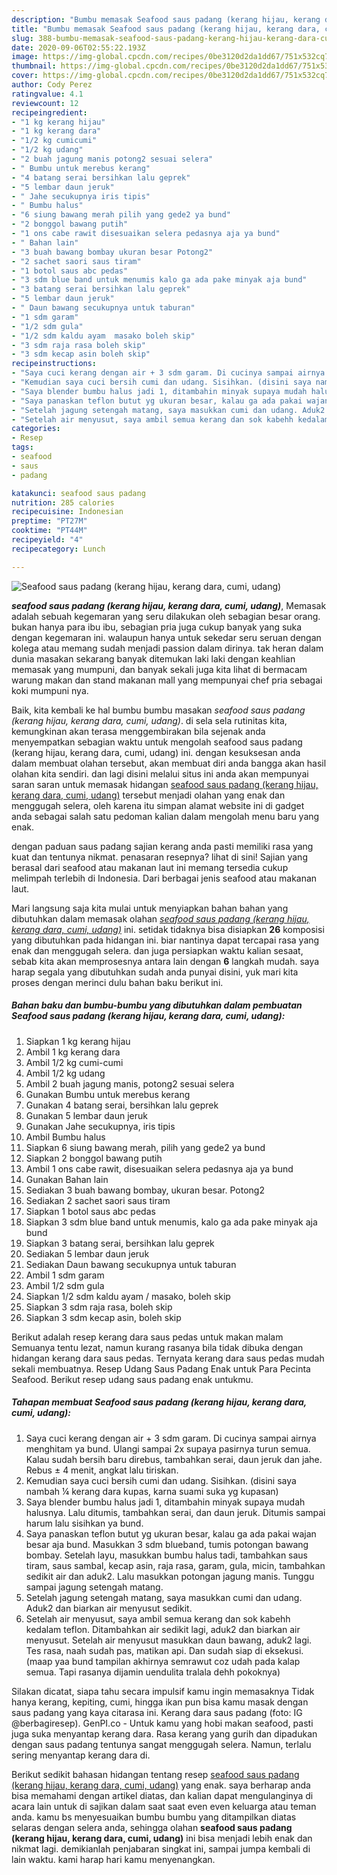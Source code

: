 ```yaml
---
description: "Bumbu memasak Seafood saus padang (kerang hijau, kerang dara, cumi, udang) yang mudah"
title: "Bumbu memasak Seafood saus padang (kerang hijau, kerang dara, cumi, udang) yang mudah"
slug: 388-bumbu-memasak-seafood-saus-padang-kerang-hijau-kerang-dara-cumi-udang-yang-mudah
date: 2020-09-06T02:55:22.193Z
image: https://img-global.cpcdn.com/recipes/0be3120d2da1dd67/751x532cq70/seafood-saus-padang-kerang-hijau-kerang-dara-cumi-udang-foto-resep-utama.jpg
thumbnail: https://img-global.cpcdn.com/recipes/0be3120d2da1dd67/751x532cq70/seafood-saus-padang-kerang-hijau-kerang-dara-cumi-udang-foto-resep-utama.jpg
cover: https://img-global.cpcdn.com/recipes/0be3120d2da1dd67/751x532cq70/seafood-saus-padang-kerang-hijau-kerang-dara-cumi-udang-foto-resep-utama.jpg
author: Cody Perez
ratingvalue: 4.1
reviewcount: 12
recipeingredient:
- "1 kg kerang hijau"
- "1 kg kerang dara"
- "1/2 kg cumicumi"
- "1/2 kg udang"
- "2 buah jagung manis potong2 sesuai selera"
- " Bumbu untuk merebus kerang"
- "4 batang serai bersihkan lalu geprek"
- "5 lembar daun jeruk"
- " Jahe secukupnya iris tipis"
- " Bumbu halus"
- "6 siung bawang merah pilih yang gede2 ya bund"
- "2 bonggol bawang putih"
- "1 ons cabe rawit disesuaikan selera pedasnya aja ya bund"
- " Bahan lain"
- "3 buah bawang bombay ukuran besar Potong2"
- "2 sachet saori saus tiram"
- "1 botol saus abc pedas"
- "3 sdm blue band untuk menumis kalo ga ada pake minyak aja bund"
- "3 batang serai bersihkan lalu geprek"
- "5 lembar daun jeruk"
- " Daun bawang secukupnya untuk taburan"
- "1 sdm garam"
- "1/2 sdm gula"
- "1/2 sdm kaldu ayam  masako boleh skip"
- "3 sdm raja rasa boleh skip"
- "3 sdm kecap asin boleh skip"
recipeinstructions:
- "Saya cuci kerang dengan air + 3 sdm garam. Di cucinya sampai airnya menghitam ya bund. Ulangi sampai 2x supaya pasirnya turun semua. Kalau sudah bersih baru direbus, tambahkan serai, daun jeruk dan jahe. Rebus ± 4 menit, angkat lalu tiriskan."
- "Kemudian saya cuci bersih cumi dan udang. Sisihkan. (disini saya nambah ¼ kerang dara kupas, karna suami suka yg kupasan)"
- "Saya blender bumbu halus jadi 1, ditambahin minyak supaya mudah halusnya. Lalu ditumis, tambahkan serai, dan daun jeruk. Ditumis sampai harum lalu sisihkan ya bund."
- "Saya panaskan teflon butut yg ukuran besar, kalau ga ada pakai wajan besar aja bund. Masukkan 3 sdm blueband, tumis potongan bawang bombay. Setelah layu, masukkan bumbu halus tadi, tambahkan saus tiram, saus sambal, kecap asin, raja rasa, garam, gula, micin, tambahkan sedikit air dan aduk2. Lalu masukkan potongan jagung manis. Tunggu sampai jagung setengah matang."
- "Setelah jagung setengah matang, saya masukkan cumi dan udang. Aduk2 dan biarkan air menyusut sedikit."
- "Setelah air menyusut, saya ambil semua kerang dan sok kabehh kedalam teflon. Ditambahkan air sedikit lagi, aduk2 dan biarkan air menyusut. Setelah air menyusut masukkan daun bawang, aduk2 lagi. Tes rasa, naah sudah pas, matikan api. Dan sudah siap di eksekusi. (maap yaa bund tampilan akhirnya semrawut coz udah pada kalap semua. Tapi rasanya dijamin uendulita tralala dehh pokoknya)"
categories:
- Resep
tags:
- seafood
- saus
- padang

katakunci: seafood saus padang 
nutrition: 285 calories
recipecuisine: Indonesian
preptime: "PT27M"
cooktime: "PT44M"
recipeyield: "4"
recipecategory: Lunch

---
```



![Seafood saus padang (kerang hijau, kerang dara, cumi, udang)](https://img-global.cpcdn.com/recipes/0be3120d2da1dd67/751x532cq70/seafood-saus-padang-kerang-hijau-kerang-dara-cumi-udang-foto-resep-utama.jpg)

<b><i>seafood saus padang (kerang hijau, kerang dara, cumi, udang)</i></b>, Memasak adalah sebuah kegemaran yang seru dilakukan oleh sebagian besar orang. bukan hanya para ibu ibu, sebagian pria juga cukup banyak yang suka dengan kegemaran ini. walaupun hanya untuk sekedar seru seruan dengan kolega atau memang sudah menjadi passion dalam dirinya. tak heran dalam dunia masakan sekarang banyak ditemukan laki laki dengan keahlian memasak yang mumpuni, dan banyak sekali juga kita lihat di bermacam warung makan dan stand makanan mall yang mempunyai chef pria sebagai koki mumpuni nya.

Baik, kita kembali ke hal bumbu bumbu masakan <i>seafood saus padang (kerang hijau, kerang dara, cumi, udang)</i>. di sela sela rutinitas kita, kemungkinan akan terasa menggembirakan bila sejenak anda menyempatkan sebagian waktu untuk mengolah seafood saus padang (kerang hijau, kerang dara, cumi, udang) ini. dengan kesuksesan anda dalam membuat olahan tersebut, akan membuat diri anda bangga akan hasil olahan kita sendiri. dan lagi disini melalui situs ini anda akan mempunyai saran saran untuk memasak hidangan <u>seafood saus padang (kerang hijau, kerang dara, cumi, udang)</u> tersebut menjadi olahan yang enak dan menggugah selera, oleh karena itu simpan alamat website ini di gadget anda sebagai salah satu pedoman kalian dalam mengolah menu baru yang enak.

dengan paduan saus padang sajian kerang anda pasti memiliki rasa yang kuat dan tentunya nikmat. penasaran resepnya? lihat di sini! Sajian yang berasal dari seafood atau makanan laut ini memang tersedia cukup melimpah terlebih di Indonesia. Dari berbagai jenis seafood atau makanan laut.


Mari langsung saja kita mulai untuk menyiapkan bahan bahan yang dibutuhkan dalam memasak olahan <u><i>seafood saus padang (kerang hijau, kerang dara, cumi, udang)</i></u> ini. setidak tidaknya bisa disiapkan <b>26</b> komposisi yang dibutuhkan pada hidangan ini. biar nantinya dapat tercapai rasa yang enak dan menggugah selera. dan juga persiapkan waktu kalian sesaat, sebab kita akan memprosesnya antara lain dengan <b>6</b> langkah mudah. saya harap segala yang dibutuhkan sudah anda punyai disini, yuk mari kita proses dengan merinci dulu bahan baku berikut ini.

<!--inarticleads1-->

##### Bahan baku dan bumbu-bumbu yang dibutuhkan dalam pembuatan Seafood saus padang (kerang hijau, kerang dara, cumi, udang):

1. Siapkan 1 kg kerang hijau
1. Ambil 1 kg kerang dara
1. Ambil 1/2 kg cumi-cumi
1. Ambil 1/2 kg udang
1. Ambil 2 buah jagung manis, potong2 sesuai selera
1. Gunakan  Bumbu untuk merebus kerang
1. Gunakan 4 batang serai, bersihkan lalu geprek
1. Gunakan 5 lembar daun jeruk
1. Gunakan  Jahe secukupnya, iris tipis
1. Ambil  Bumbu halus
1. Siapkan 6 siung bawang merah, pilih yang gede2 ya bund
1. Siapkan 2 bonggol bawang putih
1. Ambil 1 ons cabe rawit, disesuaikan selera pedasnya aja ya bund
1. Gunakan  Bahan lain
1. Sediakan 3 buah bawang bombay, ukuran besar. Potong2
1. Sediakan 2 sachet saori saus tiram
1. Siapkan 1 botol saus abc pedas
1. Siapkan 3 sdm blue band untuk menumis, kalo ga ada pake minyak aja bund
1. Siapkan 3 batang serai, bersihkan lalu geprek
1. Sediakan 5 lembar daun jeruk
1. Sediakan  Daun bawang secukupnya untuk taburan
1. Ambil 1 sdm garam
1. Ambil 1/2 sdm gula
1. Siapkan 1/2 sdm kaldu ayam / masako, boleh skip
1. Siapkan 3 sdm raja rasa, boleh skip
1. Siapkan 3 sdm kecap asin, boleh skip


Berikut adalah resep kerang dara saus pedas untuk makan malam Semuanya tentu lezat, namun kurang rasanya bila tidak dibuka dengan hidangan kerang dara saus pedas. Ternyata kerang dara saus pedas mudah sekali membuatnya. Resep Udang Saus Padang Enak untuk Para Pecinta Seafood. Berikut resep udang saus padang enak untukmu. 

<!--inarticleads2-->

##### Tahapan membuat Seafood saus padang (kerang hijau, kerang dara, cumi, udang):

1. Saya cuci kerang dengan air + 3 sdm garam. Di cucinya sampai airnya menghitam ya bund. Ulangi sampai 2x supaya pasirnya turun semua. Kalau sudah bersih baru direbus, tambahkan serai, daun jeruk dan jahe. Rebus ± 4 menit, angkat lalu tiriskan.
1. Kemudian saya cuci bersih cumi dan udang. Sisihkan. (disini saya nambah ¼ kerang dara kupas, karna suami suka yg kupasan)
1. Saya blender bumbu halus jadi 1, ditambahin minyak supaya mudah halusnya. Lalu ditumis, tambahkan serai, dan daun jeruk. Ditumis sampai harum lalu sisihkan ya bund.
1. Saya panaskan teflon butut yg ukuran besar, kalau ga ada pakai wajan besar aja bund. Masukkan 3 sdm blueband, tumis potongan bawang bombay. Setelah layu, masukkan bumbu halus tadi, tambahkan saus tiram, saus sambal, kecap asin, raja rasa, garam, gula, micin, tambahkan sedikit air dan aduk2. Lalu masukkan potongan jagung manis. Tunggu sampai jagung setengah matang.
1. Setelah jagung setengah matang, saya masukkan cumi dan udang. Aduk2 dan biarkan air menyusut sedikit.
1. Setelah air menyusut, saya ambil semua kerang dan sok kabehh kedalam teflon. Ditambahkan air sedikit lagi, aduk2 dan biarkan air menyusut. Setelah air menyusut masukkan daun bawang, aduk2 lagi. Tes rasa, naah sudah pas, matikan api. Dan sudah siap di eksekusi. (maap yaa bund tampilan akhirnya semrawut coz udah pada kalap semua. Tapi rasanya dijamin uendulita tralala dehh pokoknya)


Silakan dicatat, siapa tahu secara impulsif kamu ingin memasaknya Tidak hanya kerang, kepiting, cumi, hingga ikan pun bisa kamu masak dengan saus padang yang kaya citarasa ini. Kerang dara saus padang (foto: IG @berbagiresep). GenPI.co - Untuk kamu yang hobi makan seafood, pasti juga suka menyantap kerang dara. Rasa kerang yang gurih dan dipadukan dengan saus padang tentunya sangat menggugah selera. Namun, terlalu sering menyantap kerang dara di. 

Berikut sedikit bahasan hidangan tentang resep <u>seafood saus padang (kerang hijau, kerang dara, cumi, udang)</u> yang enak. saya berharap anda bisa memahami dengan artikel diatas, dan kalian dapat mengulanginya di acara lain untuk di sajikan dalam saat saat even even keluarga atau teman anda. kamu bs menyesuaikan bumbu bumbu yang ditampilkan diatas selaras dengan selera anda, sehingga olahan <b>seafood saus padang (kerang hijau, kerang dara, cumi, udang)</b> ini bisa menjadi lebih enak dan nikmat lagi. demikianlah penjabaran singkat ini, sampai jumpa kembali di lain waktu. kami harap hari kamu menyenangkan.
